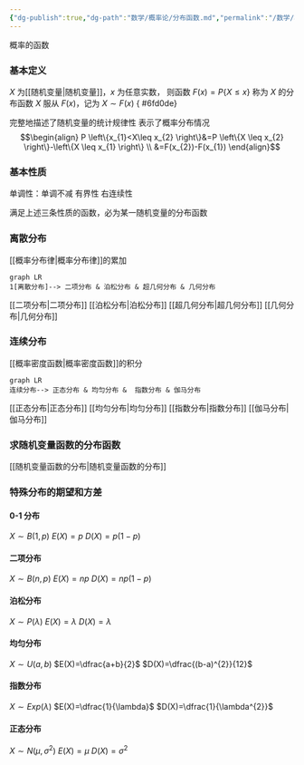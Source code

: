 ```yaml
---
{"dg-publish":true,"dg-path":"数学/概率论/分布函数.md","permalink":"/数学/概率论/分布函数/","dgPassFrontmatter":true,"noteIcon":"","created":"2024-04-16T13:01:27.337+08:00","updated":"2024-05-19T15:52:34.448+08:00"}
---
```


概率的函数
### 基本定义
$X$ 为[[随机变量\|随机变量]]，$x$ 为任意实数，
则函数 $F(x)=P\{X\leq x\}$ 称为 $X$ 的分布函数
$X$ 服从 $F(x)$，记为 $X\sim F(x)$
{ #6fd0de}


完整地描述了随机变量的统计规律性
表示了概率分布情况
$$\begin{align}
P \left\{x_{1}<X\leq x_{2} \right\}&=P \left\{X \leq x_{2} \right\}-\left\{X \leq x_{1} \right\} \\
&=F(x_{2})-F(x_{1})
\end{align}$$
### 基本性质
单调性：单调不减
有界性
右连续性

满足上述三条性质的函数，必为某一随机变量的分布函数
### 离散分布
[[概率分布律\|概率分布律]]的累加
```mermaid
graph LR
1[离散分布]--> 二项分布 & 泊松分布 & 超几何分布 & 几何分布
```

[[二项分布\|二项分布]]
[[泊松分布\|泊松分布]]
[[超几何分布\|超几何分布]]
[[几何分布\|几何分布]]
### 连续分布
[[概率密度函数\|概率密度函数]]的积分
```mermaid
graph LR
连续分布--> 正态分布 & 均匀分布 &  指数分布 & 伽马分布
```
[[正态分布\|正态分布]]
[[均匀分布\|均匀分布]]
[[指数分布\|指数分布]]
[[伽马分布\|伽马分布]]

### 求随机变量函数的分布函数
[[随机变量函数的分布\|随机变量函数的分布]]

### 特殊分布的期望和方差
#### 0-1 分布
$X\sim B(1,p)$
$E(X)=p$
$D(X)=p(1-p)$

#### 二项分布
$X\sim B(n,p)$
$E(X)=np$
$D(X)=np(1-p)$
#### 泊松分布
$X\sim P(\lambda)$
$E(X)=\lambda$
$D(X)=\lambda$

#### 均匀分布
$X\sim U(a,b)$
$E(X)=\dfrac{a+b}{2}$
$D(X)=\dfrac{(b-a)^{2}}{12}$
#### 指数分布
$X\sim Exp(\lambda)$
$E(X)=\dfrac{1}{\lambda}$
$D(X)=\dfrac{1}{\lambda^{2}}$
#### 正态分布
$X\sim N(\mu,\sigma^{2})$
$E(X)=\mu$
$D(X)=\sigma^{2}$

